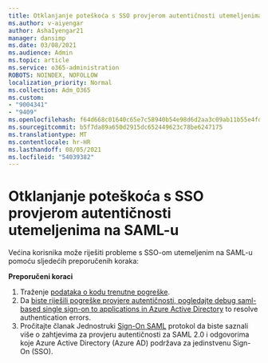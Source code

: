 ```yaml
---
title: Otklanjanje poteškoća s SSO provjerom autentičnosti utemeljenima na SAML-u
ms.author: v-aiyengar
author: AshaIyengar21
manager: dansimp
ms.date: 03/08/2021
ms.audience: Admin
ms.topic: article
ms.service: o365-administration
ROBOTS: NOINDEX, NOFOLLOW
localization_priority: Normal
ms.collection: Adm_O365
ms.custom:
- "9004341"
- "9409"
ms.openlocfilehash: f64d668c01640c65e7c58940b54e98d6d2aa3c09ab11b55e4fd560874740e3d3
ms.sourcegitcommit: b5f7da89a650d2915dc652449623c78be6247175
ms.translationtype: MT
ms.contentlocale: hr-HR
ms.lasthandoff: 08/05/2021
ms.locfileid: "54039382"
---
```

# <a name="troubleshoot-saml-based-sso-authentication-issues"></a>Otklanjanje poteškoća s SSO provjerom autentičnosti utemeljenima na SAML-u

Većina korisnika može riješiti probleme s SSO-om utemeljenim na SAML-u pomoću sljedećih preporučenih koraka:

**Preporučeni koraci**
1. Traženje [podataka o kodu trenutne pogreške](https://docs.microsoft.com/azure/active-directory/develop/reference-aadsts-error-codes#lookup-current-error-code-information).
1. Da [biste riješili pogreške provjere autentičnosti, pogledajte debug saml-based single sign-on to applications in Azure Active Directory](https://docs.microsoft.com/azure/active-directory/manage-apps/debug-saml-sso-issues) to resolve authentication errors.
1. Pročitajte članak Jednostruki [Sign-On SAML](https://docs.microsoft.com/azure/active-directory/develop/single-sign-on-saml-protocol) protokol da biste saznali više o zahtjevima za provjeru autentičnosti za SAML 2.0 i odgovorima koje Azure Active Directory (Azure AD) podržava za jedinstvenu Sign-On (SSO).


